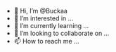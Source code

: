 - 👋 Hi, I’m @Buckaa
- 👀 I’m interested in ...
- 🌱 I’m currently learning ...
- 💞️ I’m looking to collaborate on ...
- 📫 How to reach me ...

<!---
Buckaa/Buckaa is a ✨ special ✨ repository because its `README.md` (this file) appears on your GitHub profile.
You can click the Preview link to take a look at your changes.
--->
